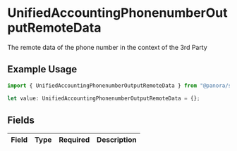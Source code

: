 # UnifiedAccountingPhonenumberOutputRemoteData

The remote data of the phone number in the context of the 3rd Party

## Example Usage

```typescript
import { UnifiedAccountingPhonenumberOutputRemoteData } from "@panora/sdk/models/components";

let value: UnifiedAccountingPhonenumberOutputRemoteData = {};
```

## Fields

| Field       | Type        | Required    | Description |
| ----------- | ----------- | ----------- | ----------- |
